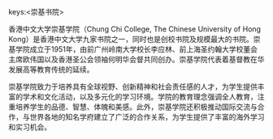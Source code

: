 keys:<崇基书院>


香港中文大学崇基学院（Chung Chi College, The Chinese University of Hong Kong）是香港中文大学九家书院之一，同时也是创校书院及规模最大的书院。崇基学院成立于1951年，由前广州岭南大学校长李应林、前上海圣约翰大学校董会主席欧伟国以及香港圣公会领袖何明华会督共同创办。崇基学院代表着基督教在华发展高等教育传统的延续。

崇基学院致力于培养具有全球视野、创新精神和社会责任感的人才，为学生提供丰富的学术和文化活动，以及多元化的学习环境。学院的教育理念强调全人教育，注重培养学生的品德、智慧、体魄和美感。此外，崇基学院还积极推动国际交流与合作，与世界各地的知名学府建立了广泛的合作关系，为学生提供了丰富的海外学习和实习机会。